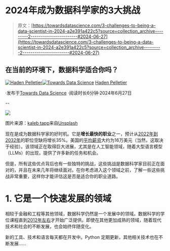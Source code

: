 # 2024年成为数据科学家的3大挑战

> 原文：[https://towardsdatascience.com/3-challenges-to-being-a-data-scientist-in-2024-a2e391a422c5?source=collection_archive---------2-----------------------#2024-06-27](https://towardsdatascience.com/3-challenges-to-being-a-data-scientist-in-2024-a2e391a422c5?source=collection_archive---------2-----------------------#2024-06-27)

## 在当前的环境下，数据科学适合你吗？

[](https://medium.com/@pelletierhaden?source=post_page---byline--a2e391a422c5--------------------------------)[![Haden Pelletier](../Images/8f73fc8222e783883c4ebcaee14513e0.png)](https://medium.com/@pelletierhaden?source=post_page---byline--a2e391a422c5--------------------------------)[](https://towardsdatascience.com/?source=post_page---byline--a2e391a422c5--------------------------------)[![Towards Data Science](../Images/a6ff2676ffcc0c7aad8aaf1d79379785.png)](https://towardsdatascience.com/?source=post_page---byline--a2e391a422c5--------------------------------) [Haden Pelletier](https://medium.com/@pelletierhaden?source=post_page---byline--a2e391a422c5--------------------------------)

·发布于[Towards Data Science](https://towardsdatascience.com/?source=post_page---byline--a2e391a422c5--------------------------------) ·阅读时长6分钟·2024年6月27日

--

![](../Images/8a35bc0fd2ee4016621afbcd8d9c08ed.png)

图片来源：[kaleb tapp](http://kalebtapp.com)来自[Unsplash](https://unsplash.com/?utm_source=medium&utm_medium=referral)

现在是成为数据科学家的好时机。它是**增长最快的职业**之一，预计从[2022年到2032年](https://365datascience.com/career-advice/data-scientist-job-market/)的职位空缺将增长35%。美国的[平均薪资](https://365datascience.com/career-advice/data-scientist-job-market/)大约为16万美元（当然，这取决于经验）。该领域正在取得巨大进展，尤其是在人工智能领域，随着大型语言模型（LLMs）的出现，提供了许多新的任务和机会。

但是，所有这些优点背后也有一些独特的挑战，这些挑战是数据科学家目前正在面对的，并且在未来几年将继续面对。在你考虑进入这个领域之前，了解一些这些挑战非常重要，这样你才能评估这是否是适合你的职业道路。

# 1. 它是一个快速发展的领域

相较于金融和工程等其他领域，数据科学仍然是一个发展中的领域。数据科学的学位课程直到[2012年左右](https://hbr.org/2022/07/is-data-scientist-still-the-sexiest-job-of-the-21st-century)才开始广泛提供。即使在其他更加成熟的领域，随着现代技术和社会的不断发展，也会始终伴随变化。

新的工具、技术和语言每天都在开发中。Python 定期更新，其他相关技术也在不断发展……
